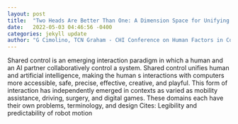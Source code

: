 ```yaml
---
layout: post
title:  "Two Heads Are Better Than One: A Dimension Space for Unifying Human and Artificial Intelligence in Shared Control"
date:   2022-05-03 04:46:56 -0400
categories: jekyll update
author: "G Cimolino, TCN Graham - CHI Conference on Human Factors in Computing , 2022"
---
```

Shared control is an emerging interaction paradigm in which a human and an AI partner collaboratively control a system. Shared control unifies human and artificial intelligence, making the human s interactions with computers more accessible, safe, precise, effective, creative, and playful. This form of interaction has independently emerged in contexts as varied as mobility assistance, driving, surgery, and digital games. These domains each have their own problems, terminology, and design Cites: Legibility and predictability of robot motion